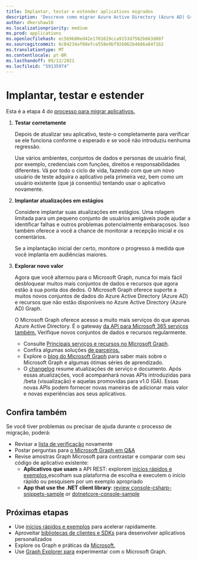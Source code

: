 ```yaml
---
title: Implantar, testar e estender aplicativos migrados
description: 'Descreve como migrar Azure Active Directory (Azure AD) Graph aplicativos para usar a API do Microsoft Graph (REST); isso aborda a etapa 3: implantar, testar e estender.'
author: dkershaw10
ms.localizationpriority: medium
ms.prod: applications
ms.openlocfilehash: ec5b9b80ed42e1701619cca9153d7562b663d08f
ms.sourcegitcommit: 6c04234af08efce558e9bf926062b4686a84f1b2
ms.translationtype: MT
ms.contentlocale: pt-BR
ms.lasthandoff: 09/12/2021
ms.locfileid: "59135974"
---
```

# <a name="deploy-test-and-extend"></a>Implantar, testar e estender

Esta é a etapa 4 do [processo para migrar aplicativos.](migrate-azure-ad-graph-planning-checklist.md)

1.  **Testar corretamente**

    Depois de atualizar seu aplicativo, teste-o completamente para verificar se ele funciona conforme o esperado e se você não introduziu nenhuma regressão.  

    Use vários ambientes, conjuntos de dados e personas de usuário final, por exemplo, credenciais com funções, direitos e responsabilidades diferentes. Vá por todo o ciclo de vida, fazendo com que um novo usuário de teste adquira o aplicativo pela primeira vez, bem como um usuário existente (que já consentiu) tentando usar o aplicativo novamente.

2.  **Implantar atualizações em estágios**

    Considere implantar suas atualizações em estágios.  Uma rolagem limitada para um pequeno conjunto de usuários amigáveis pode ajudar a identificar falhas e outros problemas potencialmente embaraçosos.  Isso também oferece a você a chance de monitorar a recepção inicial e os comentários.

    Se a implantação inicial der certo, monitore o progresso à medida que você implanta em audiências maiores.

3.  **Explorar novo valor**

    Agora que você alternou para o Microsoft Graph, nunca foi mais fácil desbloquear muitos mais conjuntos de dados e recursos que agora estão à sua ponta dos dedos. 
    O Microsoft Graph oferece suporte a muitos novos conjuntos de dados do Azure Active Directory (Azure AD) e recursos que não estão disponíveis no Azure Active Directory (Azure AD) Graph.

    O Microsoft Graph oferece acesso a muito mais serviços do que apenas Azure Active Directory. É o gateway [da API para Microsoft 365 serviços também.](./index.yml)
    Verifique novos conjuntos de dados e recursos regularmente.  

    - Consulte [Principais serviços e recursos no Microsoft Graph](overview-major-services.md).
    - Confira algumas soluções [de parceiros.](https://developer.microsoft.com/graph/partners)
    - Explore o [blog do Microsoft Graph](https://developer.microsoft.com/graph/blogs) para saber mais sobre o Microsoft Graph e algumas ótimas séries de aprendizado.
    - O [changelog](/graph/changelog) resume atualizações de serviço e documento. Após essas atualizações, você acompanhará novas APIs introduzidas para /beta (visualização) e aquelas promovidas para v1.0 (GA).  Essas novas APIs podem fornecer novas maneiras de adicionar mais valor e novas experiências aos seus aplicativos.  

## <a name="see-also"></a>Confira também

Se você tiver problemas ou precisar de ajuda durante o processo de migração, poderá:

- Revisar a [lista de verificação](migrate-azure-ad-graph-planning-checklist.md) novamente
- Postar perguntas para [o Microsoft Graph em Q&A](/answers/topics/microsoft-graph-applications.html) 
- Revise amostras Graph Microsoft para contrastar e comparar com seu código de aplicativo existente:
  - **Aplicativos que usam** a API REST: explorem [inícios rápidos e exemplos,](https://developer.microsoft.com/graph/get-started)escolham sua plataforma de escolha e executem o início rápido ou pesquisem por um exemplo apropriado
  - **App that use the .NET client library**: [review console-csharp-snippets-sample](https://github.com/microsoftgraph/console-csharp-snippets-sample) or [dotnetcore-console-sample](https://github.com/microsoftgraph/dotnetcore-console-sample)

## <a name="next-steps"></a>Próximas etapas

- Use [inícios rápidos e exemplos](https://developer.microsoft.com/graph/get-started) para acelerar rapidamente.
- Aproveitar [bibliotecas de clientes e SDKs](/graph/sdks/sdks-overview) para desenvolver aplicativos personalizados 
- Explore os Graph e práticas da [Microsoft.](./overview.md)
- Use [Graph Explorer para](https://aka.ms/ge) experimentar com o Microsoft Graph.
